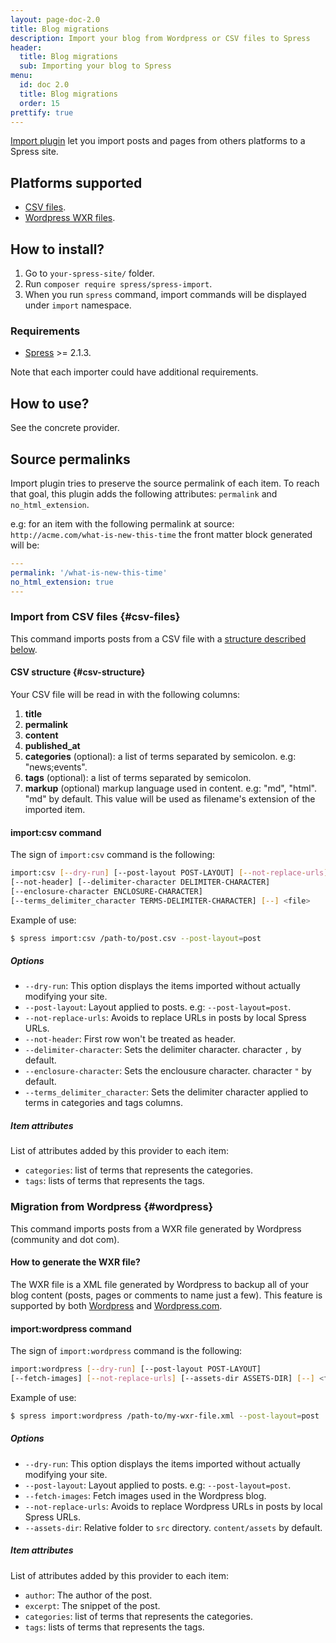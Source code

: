 ```yaml
---
layout: page-doc-2.0
title: Blog migrations
description: Import your blog from Wordpress or CSV files to Spress
header:
  title: Blog migrations
  sub: Importing your blog to Spress
menu:
  id: doc 2.0
  title: Blog migrations
  order: 15
prettify: true
---
```

[Import plugin](https://github.com/spress/Spress-import) let you import posts and pages from others platforms to a Spress site.

## Platforms supported

* [CSV files](#csv-files).
* [Wordpress WXR files](#wordpress).

## How to install?

1. Go to `your-spress-site/` folder.
2. Run `composer require spress/spress-import`.
3. When you run `spress` command, import commands will be displayed under `import` namespace.

### Requirements

* [Spress](http://spress.yosymfony.com) >= 2.1.3.

Note that each importer could have additional requirements.

## How to use?

See the concrete provider.

## Source permalinks

Import plugin tries to preserve the source permalink of each item. To reach that
goal, this plugin adds the following attributes: `permalink` and `no_html_extension`.

e.g: for an item with the following permalink at source: `http://acme.com/what-is-new-this-time`
the front matter block generated will be:

```yaml
---
permalink: '/what-is-new-this-time'
no_html_extension: true
---
```

### Import from CSV files {#csv-files}

This command imports posts from a CSV file with a
[structure described below](#csv-structure).

#### CSV structure {#csv-structure}

Your CSV file will be read in with the following columns:

1. **title**
2. **permalink**
3. **content**
4. **published_at**
5. **categories** (optional): a list of terms separated by semicolon. e.g:
"news;events".
6. **tags** (optional): a list of terms separated by semicolon.
7. **markup** (optional) markup language used in content. e.g: "md", "html".
"md" by default. This value will be used as filename's extension of the imported item.

#### import:csv command

The sign of `import:csv` command is the following:

```bash
import:csv [--dry-run] [--post-layout POST-LAYOUT] [--not-replace-urls]
[--not-header] [--delimiter-character DELIMITER-CHARACTER]
[--enclosure-character ENCLOSURE-CHARACTER]
[--terms_delimiter_character TERMS-DELIMITER-CHARACTER] [--] <file>
```

Example of use:
```bash
$ spress import:csv /path-to/post.csv --post-layout=post
```
##### Options

* `--dry-run`: This option displays the items imported without actually modifying your site.
* `--post-layout`: Layout applied to posts. e.g: `--post-layout=post`.
* `--not-replace-urls`: Avoids to replace URLs in posts by local Spress URLs.
* `--not-header`: First row won't be treated as header.
* `--delimiter-character`: Sets the delimiter character. character `,` by default.
* `--enclosure-character`: Sets the enclousure character. character `"` by default.
* `--terms_delimiter_character`: Sets the delimiter character applied to terms in categories and tags columns.

##### Item attributes

List of attributes added by this provider to each item:

* `categories`: list of terms that represents the categories.
* `tags`: lists of terms that represents the tags.

### Migration from Wordpress {#wordpress}

This command imports posts from a WXR file generated by Wordpress
(community and dot com).

#### How to generate the WXR file?

The WXR file is a XML file generated by Wordpress to backup all of your blog
content (posts, pages or comments to name just a few).
This feature is supported by both [Wordpress](https://codex.wordpress.org/Tools_Export_Screen) and [Wordpress.com](https://en.support.wordpress.com/export/#export-your-content-to-another-blog-or-platform).

#### import:wordpress command

The sign of `import:wordpress` command is the following:

```bash
import:wordpress [--dry-run] [--post-layout POST-LAYOUT]
[--fetch-images] [--not-replace-urls] [--assets-dir ASSETS-DIR] [--] <file>
```
Example of use:
```bash
$ spress import:wordpress /path-to/my-wxr-file.xml --post-layout=post
```
##### Options

* `--dry-run`: This option displays the items imported without actually modifying your site.
* `--post-layout`: Layout applied to posts. e.g: `--post-layout=post`.
* `--fetch-images`: Fetch images used in the Wordpress blog.
* `--not-replace-urls`: Avoids to replace Wordpress URLs in posts by local Spress URLs.
* `--assets-dir`: Relative folder to `src` directory. `content/assets` by default.

##### Item attributes

List of attributes added by this provider to each item:

* `author`: The author of the post.
* `excerpt`: The snippet of the post.
* `categories`: list of terms that represents the categories.
* `tags`: lists of terms that represents the tags.
